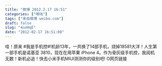 ```yaml
---
title: "微博 2012.2.17 16:51"
categories: ["嘀咕"]
tags: ["来自微博 weibo.com"]
draft: false
slug: "4uoHqE"
date: "2012-02-17 16:51:00"
---
```


<p>哇！原来 #我是手机控#!机龄13年，一共换了14部手机，烧掉18581大洋！人生第一部手机是诺基亚 3810，现在在用苹果 iPhone 4。作为骨灰级手机控，我阅机无数！新机必追！快去小米手机MIUI测测你的级别吧! O网页链接 ​​​​</p>
